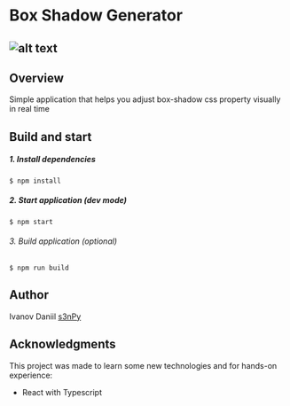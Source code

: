 # Box Shadow Generator
![alt text](placeholder "Box Shadow Generator")
---
## Overview

Simple application that helps you adjust box-shadow css property visually in real time 

## Build and start

##### 1. Install dependencies
```Shell
$ npm install
```

##### 2. Start application (dev mode)
```Shell
$ npm start
```

###### 3. Build application (optional)
```Shell
$ npm run build
```


## Author

Ivanov Daniil [s3nPy](https://github.com/s3nPy)


## Acknowledgments

This project was made to learn some new technologies and for hands-on experience:
* React with Typescript